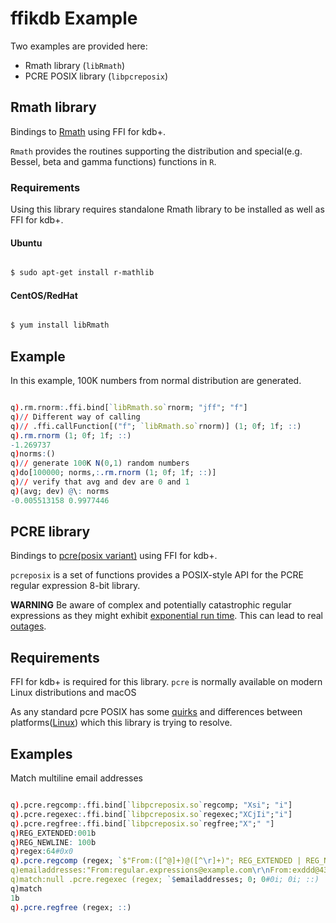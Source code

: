 # ffikdb Example

Two examples are provided here:
- Rmath library (`libRmath`)
- PCRE POSIX library (`libpcreposix`)

## Rmath library

Bindings to [Rmath](https://cran.r-project.org/doc/manuals/r-release/R-admin.html#The-standalone-Rmath-library) using FFI for kdb+.

`Rmath` provides the routines supporting the distribution and special(e.g. Bessel, beta and gamma functions) functions in `R`. 

### Requirements

Using this library requires standalone Rmath library to be installed as well as FFI for kdb+.

#### Ubuntu

```bash

$ sudo apt-get install r-mathlib

```

#### CentOS/RedHat

```bash

$ yum install libRmath

```

## Example

In this example, 100K numbers from normal distribution are generated.

```q

q).rm.rnorm:.ffi.bind[`libRmath.so`rnorm; "jff"; "f"]
q)// Different way of calling
q)// .ffi.callFunction[("f"; `libRmath.so`rnorm)] (1; 0f; 1f; ::)
q).rm.rnorm (1; 0f; 1f; ::)
-1.269737
q)norms:()
q)// generate 100K N(0,1) random numbers
q)do[100000; norms,:.rm.rnorm (1; 0f; 1f; ::)]
q)// verify that avg and dev are 0 and 1
q)(avg; dev) @\: norms
-0.005513158 0.9977446

```

## PCRE library

Bindings to [pcre(posix variant)](https://www.pcre.org/original/doc/html/pcreposix.html) using FFI for kdb+.

`pcreposix` is a set of functions provides a POSIX-style API for the PCRE regular expression 8-bit library.  

**WARNING** Be aware of complex and potentially catastrophic regular expressions as they might exhibit [exponential run time](https://www.regular-expressions.info/catastrophic.html). This can lead to real [outages](http://stackstatus.net/post/147710624694/outage-postmortem-july-20-2016).

## Requirements

FFI for kdb+ is required for this library. `pcre` is normally available on modern Linux distributions and macOS

As any standard pcre POSIX has some [quirks](https://eli.thegreenplace.net/2012/11/14/some-notes-on-posix-regular-expressions) and differences between platforms([Linux](https://linux.die.net/man/3/pcreposix)) which this library is trying to resolve.

## Examples

Match multiline email addresses

```q

q).pcre.regcomp:.ffi.bind[`libpcreposix.so`regcomp; "Xsi"; "i"]
q).pcre.regexec:.ffi.bind[`libpcreposix.so`regexec;"XCjIi";"i"]
q).pcre.regfree:.ffi.bind[`libpcreposix.so`regfree;"X";" "]
q)REG_EXTENDED:001b
q)REG_NEWLINE: 100b
q)regex:64#0x0
q).pcre.regcomp (regex; `$"From:([^@]+)@([^\r]+)"; REG_EXTENDED | REG_NEWLINE; ::)
q)emailaddresses:"From:regular.expressions@example.com\r\nFrom:exddd@43434.com\r\nFrom:7853456@exgem.com\r\n"
q)match:null .pcre.regexec (regex; `$emailaddresses; 0; 0#0i; 0i; ::)
q)match
1b
q).pcre.regfree (regex; ::)

```
